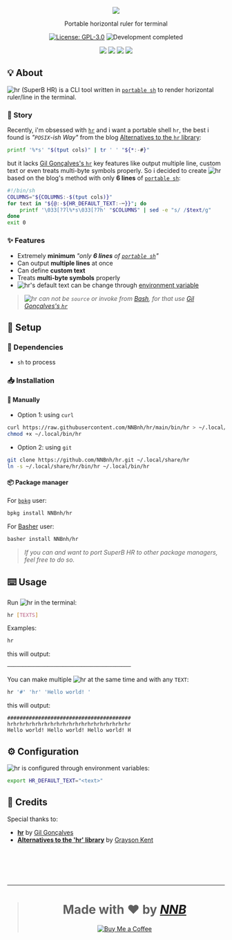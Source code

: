<p align="center"><img src="https://user-images.githubusercontent.com/43980777/109386965-eefed000-7930-11eb-8b83-ef85d70196fa.png"></p>
<p align="center">Portable horizontal ruler for terminal</p>
<p align="center"><a href="https://github.com/NNBnh/hr/blob/main/LICENSE"><img src="https://img.shields.io/github/license/NNBnh/hr?labelColor=BF7958&color=EEA160&style=for-the-badge" alt="License: GPL-3.0"></a> <img src="https://img.shields.io/badge/development-completed-%23EEA160.svg?labelColor=BF7958&style=for-the-badge&logoColor=FFFFFF" alt="Development completed"></p>
<p align="center"><a href="https://github.com/NNBnh/hr/watchers"><img src="https://img.shields.io/github/watchers/NNBnh/hr?labelColor=BF7958&color=EEA160&style=flat-square"></a> <a href="https://github.com/NNBnh/hr/stargazers"><img src="https://img.shields.io/github/stars/NNBnh/hr?labelColor=BF7958&color=EEA160&style=flat-square"></a> <a href="https://github.com/NNBnh/hr/network/members"><img src="https://img.shields.io/github/forks/NNBnh/hr?labelColor=BF7958&color=EEA160&style=flat-square"></a> <a href="https://github.com/NNBnh/hr/issues"><img src="https://img.shields.io/github/issues/NNBnh/hr?labelColor=BF7958&color=EEA160&style=flat-square"></a></p>

## 💡 About
![`hr`](https://user-images.githubusercontent.com/43980777/109386947-cd054d80-7930-11eb-90b3-49836d184f25.png) (SuperB HR) is a CLI tool written in [`portable sh`](https://github.com/dylanaraps/pure-sh-bible) to render horizontal ruler/line in the terminal.

### 📔 Story
Recently, i'm obsessed with [`hr`](https://github.com/LuRsT/hr) and i want a portable shell `hr`, the best i found is *"`POSIX`-ish Way"* from the blog [Alternatives to the `hr` library](https://grayson.sh/blogs/some-alternatives-to-hr):

```sh
printf '%*s' "$(tput cols)" | tr ' ' "${*:-#}"
```

but it lacks [Gil Gonçalves's `hr`](https://github.com/LuRsT/hr) key features like output multiple line, custom text or even treats multi-byte symbols properly. So i decided to create ![`hr`](https://user-images.githubusercontent.com/43980777/109386947-cd054d80-7930-11eb-90b3-49836d184f25.png) based on the blog's method with only **6 lines** of [`portable sh`](https://github.com/dylanaraps/pure-sh-bible):

```sh
#!/bin/sh
COLUMNS="${COLUMNS:-$(tput cols)}"
for text in "${@:-${HR_DEFAULT_TEXT:-─}}"; do
	printf '\033[?7l%*s\033[?7h' "$COLUMNS" | sed -e "s/ /$text/g"
done
exit 0
```

### ✨ Features
- Extremely **minimum** *"only **6 lines** of [`portable sh`](https://github.com/dylanaraps/pure-sh-bible)"*
- Can output **multiple lines** at once
- Can define **custom text**
- Treats **multi-byte symbols** properly
- ![`hr`](https://user-images.githubusercontent.com/43980777/109386947-cd054d80-7930-11eb-90b3-49836d184f25.png)'s default text can be change through [environment variable](#%EF%B8%8F-configuration)

> *![`hr`](https://user-images.githubusercontent.com/43980777/109386947-cd054d80-7930-11eb-90b3-49836d184f25.png) can not be `source` or invoke from [Bash](https://www.gnu.org/software/bash), for that use [Gil Gonçalves's `hr`](https://github.com/LuRsT/hr)*

## 🚀 Setup
### 🧾 Dependencies
- `sh` to process

### 📥 Installation
#### 🔧 Manually
- Option 1: using `curl`

```sh
curl https://raw.githubusercontent.com/NNBnh/hr/main/bin/hr > ~/.local/bin/hr
chmod +x ~/.local/bin/hr
```

- Option 2: using `git`

```sh
git clone https://github.com/NNBnh/hr.git ~/.local/share/hr
ln -s ~/.local/share/hr/bin/hr ~/.local/bin/hr
```

#### 📦 Package manager
For [`bpkg`](https://github.com/bpkg/bpkg) user:

```sh
bpkg install NNBnh/hr
```

For [Basher](https://github.com/bpkg/bpkg) user:

```sh
basher install NNBnh/hr
```

> *If you can and want to port SuperB HR to other package managers, feel free to do so.*

## ⌨️ Usage
Run ![`hr`](https://user-images.githubusercontent.com/43980777/109386947-cd054d80-7930-11eb-90b3-49836d184f25.png) in the terminal:

```sh
hr [TEXTS]
```

Examples:

```sh
hr
```

this will output:

```console
────────────────────────────────────────
```

You can make multiple ![`hr`](https://user-images.githubusercontent.com/43980777/109386947-cd054d80-7930-11eb-90b3-49836d184f25.png) at the same time and with any `TEXT`:

```sh
hr '#' 'hr' 'Hello world! '
```

this will output:

```console
########################################
hrhrhrhrhrhrhrhrhrhrhrhrhrhrhrhrhrhrhrhr
Hello world! Hello world! Hello world! H
```

## ⚙️ Configuration
![`hr`](https://user-images.githubusercontent.com/43980777/109386947-cd054d80-7930-11eb-90b3-49836d184f25.png) is configured through environment variables:

```sh
export HR_DEFAULT_TEXT="<text>"
```

## 💌 Credits
Special thanks to:
- [**hr**](https://github.com/LuRsT/hr) by [Gil Gonçalves](https://github.com/LuRsT)
- [**Alternatives to the 'hr' library**](https://grayson.sh/blogs/some-alternatives-to-hr) by [Grayson Kent](https://grayson.sh)

<br><br><br><br>

---

> <h1 align="center">Made with ❤️ by <a href="https://github.com/NNBnh"><i>NNB</i></a></h1>
>
> <p align="center"><a href="https://www.buymeacoffee.com/nnbnh"><img src="https://img.shields.io/badge/buy_me_a_coffee%20-%23F7CA88.svg?logo=buy-me-a-coffee&logoColor=333333&style=for-the-badge" alt="Buy Me a Coffee"></p>
